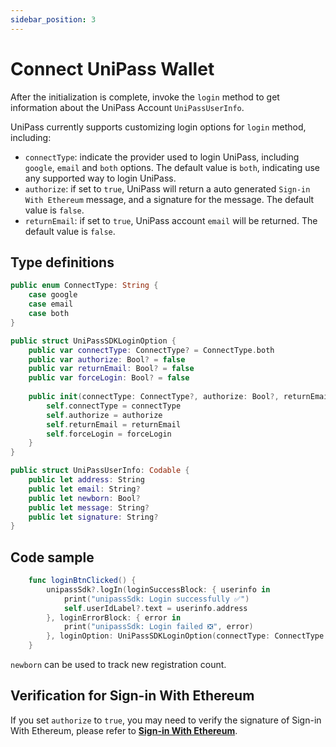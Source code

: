 ```yaml
---
sidebar_position: 3
---
```


# Connect UniPass Wallet

After the initialization is complete, invoke the `login` method to get information about the UniPass Account `UniPassUserInfo`.

UniPass currently supports customizing login options for `login` method, including:
- `connectType`: indicate the provider used to login UniPass, including `google`, `email` and `both` options. The default value is `both`, indicating use any supported way to login UniPass.
- `authorize`: if set to `true`, UniPass will return a auto generated `Sign-in With Ethereum` message, and a signature for the message. The default value is `false`.
- `returnEmail`: if set to `true`, UniPass account `email` will be returned. The default value is `false`.


## Type definitions

```swift
public enum ConnectType: String {
    case google
    case email
    case both
}

public struct UniPassSDKLoginOption {
    public var connectType: ConnectType? = ConnectType.both
    public var authorize: Bool? = false
    public var returnEmail: Bool? = false
    public var forceLogin: Bool? = false
    
    public init(connectType: ConnectType?, authorize: Bool?, returnEmail: Bool?, forceLogin: Bool?) {
        self.connectType = connectType
        self.authorize = authorize
        self.returnEmail = returnEmail
        self.forceLogin = forceLogin
    }
}

public struct UniPassUserInfo: Codable {
    public let address: String
    public let email: String?
    public let newborn: Bool?
    public let message: String?
    public let signature: String?
}

```

## Code sample

```swift
    func loginBtnClicked() {
        unipassSdk?.logIn(loginSuccessBlock: { userinfo in
            print("unipassSdk: Login successfully ✅")
            self.userIdLabel?.text = userinfo.address
        }, loginErrorBlock: { error in
            print("unipassSdk: Login failed ❎", error)
        }, loginOption: UniPassSDKLoginOption(connectType: ConnectType.google, authorize: false, returnEmail: emailReturnSwitch?.isOn, forceLogin: forceLoginSwitch?.isOn))
    }
```

`newborn` can be used to track new registration count.

## Verification for Sign-in With Ethereum

If you set `authorize` to `true`, you may need to verify the signature of Sign-in With Ethereum, please refer to [**Sign-in With Ethereum**](../verifying-messages/02-sign-in-with-ethereum.md).